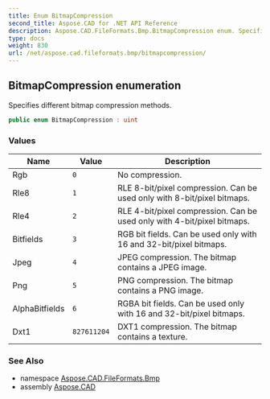 ```yaml
---
title: Enum BitmapCompression
second_title: Aspose.CAD for .NET API Reference
description: Aspose.CAD.FileFormats.Bmp.BitmapCompression enum. Specifies different bitmap compression methods
type: docs
weight: 830
url: /net/aspose.cad.fileformats.bmp/bitmapcompression/
---
```

## BitmapCompression enumeration

Specifies different bitmap compression methods.

```csharp
public enum BitmapCompression : uint
```

### Values

| Name | Value | Description |
| --- | --- | --- |
| Rgb | `0` | No compression. |
| Rle8 | `1` | RLE 8-bit/pixel compression. Can be used only with 8-bit/pixel bitmaps. |
| Rle4 | `2` | RLE 4-bit/pixel compression. Can be used only with 4-bit/pixel bitmaps. |
| Bitfields | `3` | RGB bit fields. Can be used only with 16 and 32-bit/pixel bitmaps. |
| Jpeg | `4` | JPEG compression. The bitmap contains a JPEG image. |
| Png | `5` | PNG compression. The bitmap contains a PNG image. |
| AlphaBitfields | `6` | RGBA bit fields. Can be used only with 16 and 32-bit/pixel bitmaps. |
| Dxt1 | `827611204` | DXT1 compression. The bitmap contains a texture. |

### See Also

* namespace [Aspose.CAD.FileFormats.Bmp](../../aspose.cad.fileformats.bmp/)
* assembly [Aspose.CAD](../../)


